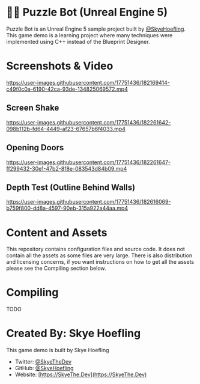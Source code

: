 # 🧩🤖 Puzzle Bot (Unreal Engine 5)
Puzzle Bot is an Unreal Engine 5 sample project built by [@SkyeHoefling](https://github.com/SkyeHoefling). This game demo is a learning project where many techniques were implemented using C++ instead of the Blueprint Designer.

# Screenshots & Video

https://user-images.githubusercontent.com/17751436/182169414-c49f0c0a-6190-42ca-93de-134825069572.mp4

## Screen Shake
https://user-images.githubusercontent.com/17751436/182261642-098b112b-fd64-4449-af23-67657b6f4033.mp4

## Opening Doors
https://user-images.githubusercontent.com/17751436/182261647-ff299432-30e1-47b2-8f8e-083543d84b09.mp4

## Depth Test (Outline Behind Walls)
https://user-images.githubusercontent.com/17751436/182616069-b759f800-dd8a-4597-90eb-315a922a44aa.mp4

# Content and Assets
This repository contains configuration files and source code. It does not contain all the assets as some files are very large. There is also distribution and licensing concerns, if you want instructions on how to get all the assets please see the Compiling section below.

# Compiling
TODO

# Created By: Skye Hoefling
This game demo is built by Skye Hoefling
* Twitter: [@SkyeTheDev](https://twitter.com/SkyeTheDev)
* GitHub: [@SkyeHoefling](https://github.com/SkyeHoefling)
* Website: [https://SkyeThe.Dev](https://SkyeThe.Dev)
